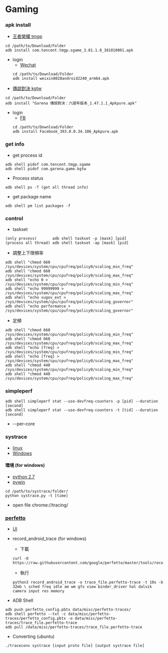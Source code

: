 # Gaming

### apk install
* [王者榮耀 tmgp](https://imtt.dd.qq.com/sjy.20002/sjy.00001/16891/apk/55F5F988DB6EBA6CB4BFC507AC380F66.apk?fsname=com.tencent.tmgp.sgame_3.81.1.8_381010801.apk&hsr=4d5s)
```
cd /path/to/Download/Folder
adb install com.tencent.tmgp.sgame_3.81.1.8_381010801.apk
```
   * login
      *  [Wechat](http://weixin.qq.com/)
      ```
      cd /path/to/Download/Folder
      adb install weixin8028android2240_arm64.apk
      ```
* [傳說對決 kgtw](https://m.apkpure.com/tw/garena-%E5%82%B3%E8%AA%AA%E5%B0%8D%E6%B1%BA%EF%BC%9A%E5%85%AD%E9%80%B1%E5%B9%B4%E7%89%88%E6%9C%AC/com.garena.game.kgtw/download?from=details)
```
cd /path/to/Download/Folder
adb install "Garena 傳說對決：六週年版本_1.47.1.1_Apkpure.apk"
```
   * login
      * [FB](https://d.apkpure.com/b/APK/com.facebook.katana?version=latest)
      ```
      cd /path/to/Download/Folder
      adb install Facebook_393.0.0.34.106_Apkpure.apk
      ```
### get info
* get process id
```
adb shell pidof com.tencent.tmgp.sgame
adb shell pidof com.garena.game.kgtw
```

* Process status
```
adb shell ps -T (get all thread info)
```

* get package name
```
adb shell pm list packages -f
```

### control
* taskset
```
(only process)       adb shell taskset -p [mask] [pid]
(process all thread) adb shell taskset -ap [mask] [pid]
```
* 調整上下限頻率
```
adb shell "chmod 660 /sys/devices/system/cpu/cpufreq/policy0/scaling_min_freq"
adb shell "chmod 660 /sys/devices/system/cpu/cpufreq/policy0/scaling_max_freq"
adb shell "echo 0 > /sys/devices/system/cpu/cpufreq/policy0/scaling_min_freq"
adb shell "echo 99999999 > /sys/devices/system/cpu/cpufreq/policy0/scaling_max_freq"
adb shell "echo sugov_ext > /sys/devices/system/cpu/cpufreq/policy0/scaling_governor"
adb shell "echo performance > /sys/devices/system/cpu/cpufreq/policy0/scaling_governor"
```
* 定頻
```
adb shell "chmod 660 /sys/devices/system/cpu/cpufreq/policy0/scaling_min_freq"
adb shell "chmod 660 /sys/devices/system/cpu/cpufreq/policy0/scaling_max_freq"
adb shell "echo [freq] > /sys/devices/system/cpu/cpufreq/policy0/scaling_min_freq"
adb shell "echo [freq] > /sys/devices/system/cpu/cpufreq/policy0/scaling_max_freq"
adb shell "chmod 440 /sys/devices/system/cpu/cpufreq/policy0/scaling_min_freq"
adb shell "chmod 440 /sys/devices/system/cpu/cpufreq/policy0/scaling_max_freq"
```


### simpleperf
```
adb shell simpleperf stat --use-devfreq-counters -p [pid] --duration [second]
adb shell simpleperf stat --use-devfreq-counters -t [tid] --duration [second]
```
* --per-core

### systrace
* [linux](https://dl.google.com/android/repository/platform-tools_r33.0.0-linux.zip)
* [Windows](https://dl.google.com/android/repository/platform-tools_r33.0.0-windows.zip)
#### 環境 (for windows)
* [python 2.7](https://www.python.org/downloads/release/python-2718/)
* [pywin](https://pypi.org/project/pypiwin32/219/#files)
```
cd /path/to/systrace/folder/
python systrace.py -t [time] 
```
* open file
chrome://tracing/

### [perfetto](https://developer.android.com/studio/command-line/perfetto) 
* [UI](https://ui.perfetto.dev/)

* record_android_trace (for windows)
  * 下載
  ```
  curl -O https://raw.githubusercontent.com/google/perfetto/master/tools/record_android_trace
  ```
  * 執行
  ```
  python3 record_android_trace -o trace_file.perfetto-trace -t 10s -b 32mb \ sched freq idle am wm gfx view binder_driver hal dalvik camera input res memory 
  ```
* ADB Shell
```
adb push perfetto_config.pbtx data/misc/perfetto-traces/
adb shell perfetto --txt -c data/misc/perfetto-traces/perfetto_config.pbtx -o data/misc/perfetto-traces/trace_file.perfetto-trace
adb pull /data/misc/perfetto-traces/trace_file.perfetto-trace
```

* Converting (ubuntu)
```
./traceconv systrace [input proto file] [output systrace file]
```
